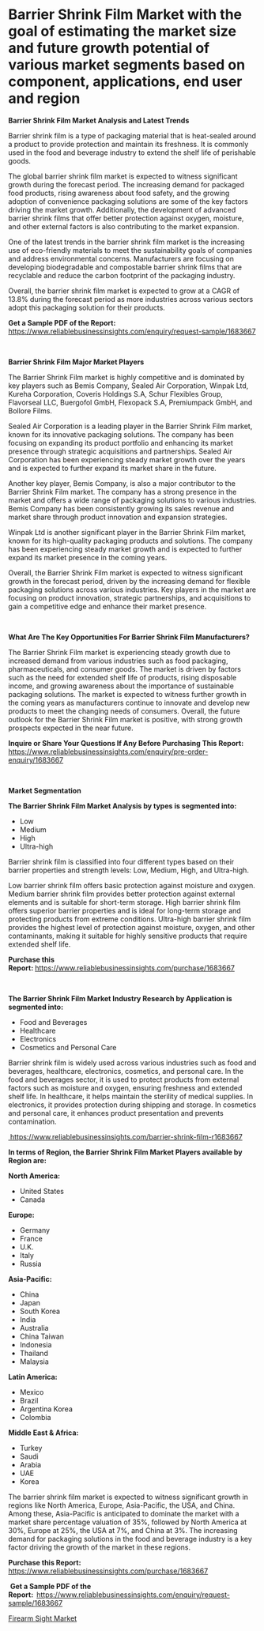 <p><h1>Barrier Shrink Film Market with the goal of estimating the market size and future growth potential of various market segments based on component, applications, end user and region</h1></p><p><strong>Barrier Shrink Film Market Analysis and Latest Trends</strong></p>
<p><p>Barrier shrink film is a type of packaging material that is heat-sealed around a product to provide protection and maintain its freshness. It is commonly used in the food and beverage industry to extend the shelf life of perishable goods.</p><p>The global barrier shrink film market is expected to witness significant growth during the forecast period. The increasing demand for packaged food products, rising awareness about food safety, and the growing adoption of convenience packaging solutions are some of the key factors driving the market growth. Additionally, the development of advanced barrier shrink films that offer better protection against oxygen, moisture, and other external factors is also contributing to the market expansion.</p><p>One of the latest trends in the barrier shrink film market is the increasing use of eco-friendly materials to meet the sustainability goals of companies and address environmental concerns. Manufacturers are focusing on developing biodegradable and compostable barrier shrink films that are recyclable and reduce the carbon footprint of the packaging industry.</p><p>Overall, the barrier shrink film market is expected to grow at a CAGR of 13.8% during the forecast period as more industries across various sectors adopt this packaging solution for their products.</p></p>
<p><strong>Get a Sample PDF of the Report:&nbsp;</strong> <a href="https://www.reliablebusinessinsights.com/enquiry/request-sample/1683667">https://www.reliablebusinessinsights.com/enquiry/request-sample/1683667</a></p>
<p>&nbsp;</p>
<p><strong>Barrier Shrink Film Major Market Players</strong></p>
<p><p>The Barrier Shrink Film market is highly competitive and is dominated by key players such as Bemis Company, Sealed Air Corporation, Winpak Ltd, Kureha Corporation, Coveris Holdings S.A, Schur Flexibles Group, Flavorseal LLC, Buergofol GmbH, Flexopack S.A, Premiumpack GmbH, and Bollore Films.</p><p>Sealed Air Corporation is a leading player in the Barrier Shrink Film market, known for its innovative packaging solutions. The company has been focusing on expanding its product portfolio and enhancing its market presence through strategic acquisitions and partnerships. Sealed Air Corporation has been experiencing steady market growth over the years and is expected to further expand its market share in the future.</p><p>Another key player, Bemis Company, is also a major contributor to the Barrier Shrink Film market. The company has a strong presence in the market and offers a wide range of packaging solutions to various industries. Bemis Company has been consistently growing its sales revenue and market share through product innovation and expansion strategies.</p><p>Winpak Ltd is another significant player in the Barrier Shrink Film market, known for its high-quality packaging products and solutions. The company has been experiencing steady market growth and is expected to further expand its market presence in the coming years.</p><p>Overall, the Barrier Shrink Film market is expected to witness significant growth in the forecast period, driven by the increasing demand for flexible packaging solutions across various industries. Key players in the market are focusing on product innovation, strategic partnerships, and acquisitions to gain a competitive edge and enhance their market presence.</p></p>
<p>&nbsp;</p>
<p><strong>What Are The Key Opportunities For Barrier Shrink Film Manufacturers?</strong></p>
<p><p>The Barrier Shrink Film market is experiencing steady growth due to increased demand from various industries such as food packaging, pharmaceuticals, and consumer goods. The market is driven by factors such as the need for extended shelf life of products, rising disposable income, and growing awareness about the importance of sustainable packaging solutions. The market is expected to witness further growth in the coming years as manufacturers continue to innovate and develop new products to meet the changing needs of consumers. Overall, the future outlook for the Barrier Shrink Film market is positive, with strong growth prospects expected in the near future.</p></p>
<p><strong>Inquire or Share Your Questions If Any Before Purchasing This Report:</strong> <a href="https://www.reliablebusinessinsights.com/enquiry/pre-order-enquiry/1683667">https://www.reliablebusinessinsights.com/enquiry/pre-order-enquiry/1683667</a></p>
<p>&nbsp;</p>
<p><strong>Market Segmentation</strong></p>
<p><strong>The Barrier Shrink Film Market Analysis by types is segmented into:</strong></p>
<p><ul><li>Low</li><li>Medium</li><li>High</li><li>Ultra-high</li></ul></p>
<p><p>Barrier shrink film is classified into four different types based on their barrier properties and strength levels: Low, Medium, High, and Ultra-high. </p><p>Low barrier shrink film offers basic protection against moisture and oxygen. Medium barrier shrink film provides better protection against external elements and is suitable for short-term storage. High barrier shrink film offers superior barrier properties and is ideal for long-term storage and protecting products from extreme conditions. Ultra-high barrier shrink film provides the highest level of protection against moisture, oxygen, and other contaminants, making it suitable for highly sensitive products that require extended shelf life.</p></p>
<p><strong>Purchase this Report:&nbsp;</strong><a href="https://www.reliablebusinessinsights.com/purchase/1683667">https://www.reliablebusinessinsights.com/purchase/1683667</a></p>
<p>&nbsp;</p>
<p><strong>The Barrier Shrink Film Market Industry Research by Application is segmented into:</strong></p>
<p><ul><li>Food and Beverages</li><li>Healthcare</li><li>Electronics</li><li>Cosmetics and Personal Care</li></ul></p>
<p><p>Barrier shrink film is widely used across various industries such as food and beverages, healthcare, electronics, cosmetics, and personal care. In the food and beverages sector, it is used to protect products from external factors such as moisture and oxygen, ensuring freshness and extended shelf life. In healthcare, it helps maintain the sterility of medical supplies. In electronics, it provides protection during shipping and storage. In cosmetics and personal care, it enhances product presentation and prevents contamination.</p></p>
<p><a href="https://www.reliablebusinessinsights.com/barrier-shrink-film-r1683667">&nbsp;https://www.reliablebusinessinsights.com/barrier-shrink-film-r1683667</a></p>
<p><strong>In terms of Region, the Barrier Shrink Film Market Players available by Region are:</strong></p>
<p>
    <p> <strong> North America: </strong>
        <ul>
            <li>United States</li>
            <li>Canada</li>
        </ul>
        </p> 
    <p> <strong> Europe: </strong>
        <ul>
            <li>Germany</li>
            <li>France</li>
            <li>U.K.</li>
            <li>Italy</li>
            <li>Russia</li>
        </ul>
        </p> 
    <p> <strong> Asia-Pacific: </strong>
        <ul>
            <li>China</li>
            <li>Japan</li>
            <li>South Korea</li>
            <li>India</li>
            <li>Australia</li>
            <li>China Taiwan</li>
            <li>Indonesia</li>
            <li>Thailand</li>
            <li>Malaysia</li>
        </ul>
        </p> 
    <p> <strong> Latin America: </strong>
        <ul>
            <li>Mexico</li>
            <li>Brazil</li>
            <li>Argentina Korea</li>
            <li>Colombia</li>
        </ul>
        </p> 
    <p> <strong> Middle East & Africa: </strong>
        <ul>
            <li>Turkey</li>
            <li>Saudi</li>
            <li>Arabia</li>
            <li>UAE</li>
            <li>Korea</li>
        </ul>
    </p>
    </p>
<p><p>The barrier shrink film market is expected to witness significant growth in regions like North America, Europe, Asia-Pacific, the USA, and China. Among these, Asia-Pacific is anticipated to dominate the market with a market share percentage valuation of 35%, followed by North America at 30%, Europe at 25%, the USA at 7%, and China at 3%. The increasing demand for packaging solutions in the food and beverage industry is a key factor driving the growth of the market in these regions.</p></p>
<p><strong>Purchase this Report: </strong><a href="https://www.reliablebusinessinsights.com/purchase/1683667">https://www.reliablebusinessinsights.com/purchase/1683667</a></p>
<p>&nbsp;<strong>Get a Sample PDF of the Report:&nbsp;&nbsp;</strong><a href="https://www.reliablebusinessinsights.com/enquiry/request-sample/1683667">https://www.reliablebusinessinsights.com/enquiry/request-sample/1683667</a></p>
<p><strong></strong></p>
<p><p><a href="https://github.com/Gilanghao0/Market-Research-Report-List-1/blob/main/firearm-sight-market.md">Firearm Sight Market</a></p></p>